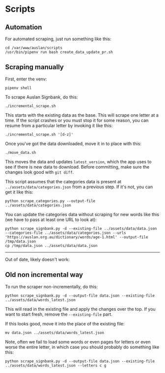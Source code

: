 # Scripts

## Automation
For automated scraping, just run something like this:
```
cd /var/www/auslan/scripts
/usr/bin/pipenv run bash create_data_update_pr.sh
```

## Scraping manually
First, enter the venv:
```
pipenv shell
```

To scrape Auslan Signbank, do this:

```
./incremental_scrape.sh
```

This starts with the existing data as the base. This will scrape one letter at a time. If the script crashes or you must stop it for some reason, you can resume from a particular letter by invoking it like this:

```
./incremental_scrape.sh '[d-z]'
```

Once you've got the data downloaded, move it in to place with this:
```
./move_data.sh
```

This moves the data and updates `latest_version`, which the app uses to see if there is new data to download. Before committing, make sure the changes look good with `git diff`.

This script assumes that the categories data is present at `../assets/data/categories.json` from a previous step. If it's not, you can get it like this:
```
python scrape_categories.py --output-file ../assets/data/categories.json
```

You can update the categories data without scraping for new words like this (we have to pass at least one URL to look at):
```
python scrape_signbank.py -d --existing-file ../assets/data/data.json --categories-file ../assets/data/categories.json --urls 'https://auslan.org.au/dictionary/words/age-1.html' --output-file /tmp/data.json
cp /tmp/data.json ../assets/data/data.json
```

---
Out of date, likely doesn't work:

## Old non incremental way
To run the scraper non-incrementally, do this:
```
python scrape_signbank.py -d --output-file data.json --existing-file ../assets/data/words_latest.json
```

This will read in the existing file and apply the changes over the top. If you want to start fresh, remove the `--existing-file` part.

If this looks good, move it into the place of the existing file:
```
mv data.json ../assets/data/words_latest.json
```

Note, often we fail to load some words or even pages for letters or even worse the entire letter, in which case you should probably do something like this:

```
python scrape_signbank.py -d --output-file data.json --existing-file ../assets/data/words_latest.json --letters c g
```
